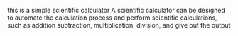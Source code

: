 this is a simple scientific calculator
A scientific calculator can be designed to automate the calculation process and perform scientific calculations, such as addition subtraction, multiplication, division, and give out the output
